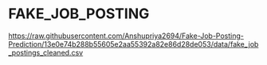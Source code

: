 # FAKE_JOB_POSTING
https://raw.githubusercontent.com/Anshupriya2694/Fake-Job-Posting-Prediction/13e0e74b288b55605e2aa55392a82e86d28de053/data/fake_job_postings_cleaned.csv
